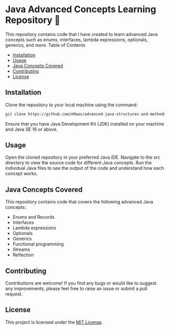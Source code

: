 # Java Advanced Concepts Learning Repository 📖

This repository contains code that I have created to learn advanced Java concepts such as enums, interfaces, lambda expressions, optionals, generics, and more.
Table of Contents

* [Installation](#Installation)
* [Usage](#Usage)
* [Java Concepts Covered](#Java-Concepts-Covered)
* [Contributing](#Contributing)
* [License](#License)

## Installation

Clone the repository to your local machine using the command:

```bash
git clone https://github.com/nMaax/advanced-java-structures-and-methods.git
```

Ensure that you have Java Development Kit (JDK) installed on your machine and Java SE 16 or above.
    
## Usage

Open the cloned repository in your preferred Java IDE.
Navigate to the src directory to view the source code for different Java concepts.
Run the individual Java files to see the output of the code and understand how each concept works.

## Java Concepts Covered

This repository contains code that covers the following advanced Java concepts:

* Enums and Records
* Interfaces
* Lambda expressions
* Optionals
* Generics
* Functional programming
* Streams
* Reflection

## Contributing

Contributions are welcome! If you find any bugs or would like to suggest any improvements, please feel free to raise an issue or submit a pull request.

## License

This project is licensed under the [MIT License](https://mit-license.org/).
